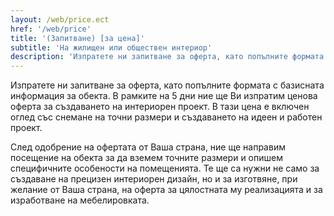 ```yaml
---
layout: /web/price.ect
href: '/web/price'
title: '(Запитване) [за цена]'
subtitle: 'На жилищен или обществен интериор'
description: 'Изпратете ни запитване за оферта, като попълните формата с необходимата ни информация за обекта. В рамките на 5 дни ние ще Ви изпратим ценова оферта за създаването на интериорен проект. В тази цена е включен оглед със снемане на точни размери и създаването на идеен и работен проект. '
---
```

Изпратете ни запитване за оферта, като попълните формата с базисната информация за обекта. В рамките на 5 дни ние ще Ви изпратим ценова оферта за създаването на интериорен проект. В тази цена е включен оглед със снемане на точни размери и създаването на идеен и работен проект. 

След одобрение на офертата от Ваша страна, ние ще направим посещение на обекта за да вземем точните размери и опишем специфичните особености на помещенията. Те ще са нужни не само за създаване на прецизен интериорен дизайн, но и за изготвяне, при желание от Ваша страна, на оферта за цялостната му реализацията и за изработване на мебелировката.